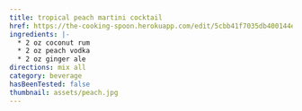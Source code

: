 ```yaml
---
title: tropical peach martini cocktail
href: https://the-cooking-spoon.herokuapp.com/edit/5cbb41f7035db400144e093b
ingredients: |-
  * 2 oz coconut rum 
  * 2 oz peach vodka
  * 2 oz ginger ale
directions: mix all
category: beverage
hasBeenTested: false
thumbnail: assets/peach.jpg
---
```

